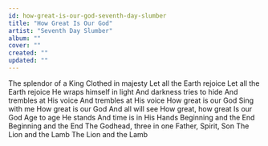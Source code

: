 ```yaml
---
id: how-great-is-our-god-seventh-day-slumber
title: "How Great Is Our God"
artist: "Seventh Day Slumber"
album: ""
cover: ""
created: ""
updated: ""
---
```


The splendor of a King
Clothed in majesty
Let all the Earth rejoice
Let all the Earth rejoice
He wraps himself in light
And darkness tries to hide
And trembles at His voice
And trembles at His voice
How great is our God
Sing with me
How great is our God
And all will see
How great, how great
Is our God
Age to age He stands
And time is in His Hands
Beginning and the End
Beginning and the End
The Godhead, three in one
Father, Spirit, Son
The Lion and the Lamb
The Lion and the Lamb